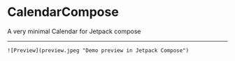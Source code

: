 # CalendarCompose

A very minimal Calendar for Jetpack compose

---

```
![Preview](preview.jpeg "Demo preview in Jetpack Compose")
```
